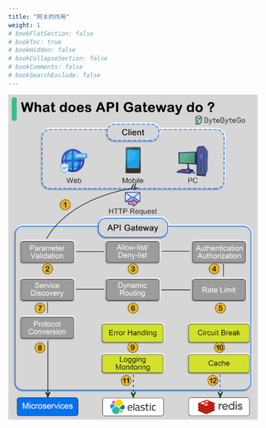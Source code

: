 ```yaml
---
title: "网关的作用"
weight: 1
# bookFlatSection: false
# bookToc: true
# bookHidden: false
# bookCollapseSection: false
# bookComments: false
# bookSearchExclude: false
---
```


![微服务最佳实践](/img/microservice/develop/what-does-api-gateway-do.gif)